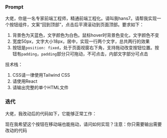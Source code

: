 ### Prompt

大佬，你是一名专家前端工程师，精通前端工程化。请叫我hans7。请帮我实现一个按钮组件，文案“回到顶部”，点击后平滑滚动到页面顶部。要求如下：

1. 背景色为天蓝色，文字颜色为白色。鼠标hover时背景色变化，文字颜色不变
2. 宽度50px，文字大小18px，居中，实现一行两个文字，总共两行的效果
3. 按钮是`position: fixed`，处于页面视窗右下角，支持拖动改变按钮位置。按钮有`padding`，`padding`部分只可拖动，不可点击，内部文字部分可点击

技术栈：

1. CSS请一律使用Tailwind CSS
2. 请使用React
3. 请输出完整的单个HTML文件

### 迭代

大佬，我改动后的代码如下，它能够正常工作：

现在我希望这个按钮在移动端也能拖动，请问如何实现？注意：你只需要输出需要改动的代码
